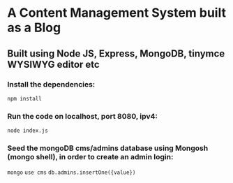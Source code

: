 # A Content Management System built as a Blog

## Built using Node JS, Express, MongoDB, tinymce WYSIWYG editor etc

### Install the dependencies:

`npm install`

### Run the code on localhost, port 8080, ipv4:

`node index.js`

### Seed the mongoDB cms/admins database using Mongosh (mongo shell), in order to create an admin login:

`mongo`
`use cms`
`db.admins.insertOne({value})`

#### <Happy> </Coding>
